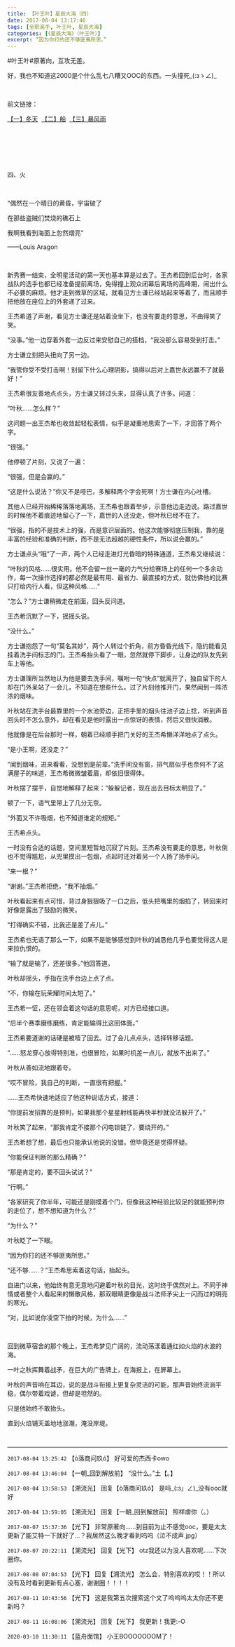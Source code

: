 ```yaml
---
title: 【叶王叶】星辰大海（四）
date: 2017-08-04 13:17:46
tags: [全职高手, 叶王叶, 星辰大海]
categories: [《星辰大海》（叶王叶）]
excerpt: “因为你打的还不够匪夷所思。”
---
```


<p dir="ltr"  >#叶王叶#原著向，互攻无差。</p> 
<p dir="ltr"  >好，我也不知道这2000是个什么乱七八糟又OOC的东西。一头撞死_(:зゝ∠)_</p> 
<p dir="ltr"  >&nbsp;</p> 
<p dir="ltr"  >前文链接：</p> 
<p dir="ltr"  ><a target="_blank" href="http://ziqidonglai136.lofter.com/post/1dd33dfb_10c694d1"  >【一】冬天</a>&nbsp;&nbsp;<a target="_blank" href="http://ziqidonglai136.lofter.com/post/1dd33dfb_10c87254"  >【二】船</a>&nbsp;&nbsp;<a target="_blank" href="http://ziqidonglai136.lofter.com/post/1dd33dfb_10d0d136"  >【三】暴风雨</a></p> 
<p dir="ltr"  >&nbsp;</p> 
<p dir="ltr"  >&nbsp;</p> 
<p dir="ltr"  >&nbsp;</p> 
<p dir="ltr"  >四、火</p> 
<p dir="ltr"  >&nbsp;</p> 
<p dir="ltr"  >“偶然在一个晴日的黄昏，宇宙破了</p> 
<p dir="ltr"  >在那些盗贼们焚烧的礁石上</p> 
<p dir="ltr"  >我啊我看到海面上忽然熠亮”</p> 
<p dir="ltr"  >——Louis Aragon</p> 
<p dir="ltr"  >&nbsp;</p> 
<p dir="ltr"  >新秀赛一结束，全明星活动的第一天也基本算是过去了。王杰希回到后台时，各家战队的选手也都已经准备提前离场，免得撞上观众闭幕后离场的高峰期，闹出什么不必要的麻烦。他才走到微草的区域，就看见方士谦已经站起来等着了，而且顺手把他放在座位上的外套递了过来。</p> 
<p dir="ltr"  >王杰希道了声谢，看见方士谦还是站着没坐下，也没有要走的意思，不由得笑了笑。</p> 
<p dir="ltr"  >“没事。”他一边穿着外套一边反过来安慰自己的搭档，“我没那么容易受到打击。”</p> 
<p dir="ltr"  >方士谦立刻把头扭向了另一边。</p> 
<p dir="ltr"  >“我管你受不受打击啊！别留下什么心理阴影，搞得以后对上嘉世永远赢不了就最好！”</p> 
<p dir="ltr"  >王杰希很友善地点点头，方士谦又转过头来，显得认真了许多。问道：</p> 
<p dir="ltr"  >“叶秋……怎么样？”</p> 
<p dir="ltr"  >这问题一出王杰希也收敛起轻松表情，似乎是凝重地思索了一下，才回答了两个字。</p> 
<p dir="ltr"  >“很强。”</p> 
<p dir="ltr"  >他停顿了片刻，又说了一遍：</p> 
<p dir="ltr"  >“很强，但是会赢的。”</p> 
<p dir="ltr"  >“这是什么说法？”你又不是哑巴，多解释两个字会死啊！方士谦在内心吐槽。</p> 
<p dir="ltr"  >其他人已经开始稀稀落落地离场，王杰希也跟着举步，示意他边走边说。路过嘉世的时候他不着痕迹地留心了一下，嘉世的人还没走，但叶秋已经不在了。</p> 
<p dir="ltr"  >“很强，指的不是技术上的强，而是意识层面的。他这次能够彻底压制我，靠的是丰富的经验和准确的判断，而不是无法超越的硬性条件，所以说会赢的。”</p> 
<p dir="ltr"  >方士谦点头“哦”了一声，两个人已经走进灯光昏暗的特殊通道，王杰希又继续说：</p> 
<p dir="ltr"  >“叶秋的风格……很实用。他不会留一丝一毫的力气分给赛场上的任何一个多余动作，每一次操作选择的都必然是最有用、最省力、最直接的方式，就仿佛他的比赛只打给内行人看，但这种风格……”</p> 
<p dir="ltr"  >“怎么？”方士谦稍微走在前面，回头反问道。</p> 
<p dir="ltr"  >王杰希沉默了一下，摇摇头说。</p> 
<p dir="ltr"  >“没什么。”</p> 
<p dir="ltr"  >方士谦抱怨了一句“莫名其妙”，两个人转过个折角，前方昏昏光线下，隐约能看见挂着洗手间标志的门。王杰希抬头看了一眼，忽然就停下脚步，让身边的队友先到车上等他。</p> 
<p dir="ltr"  >方士谦理所当然地认为他是要去洗手间，嘱咐一句“快点”就离开了，独自留下的人却在门外呆站了一会儿，不知道在想些什么。过了片刻他推开门，果然闻到一阵浓浓的烟味。</p> 
<p dir="ltr"  >叶秋站在洗手台最靠里的一个水池旁边，正把手里的烟头往池子边上捻，听到声音回头时不怎么意外，却在看见是他时露出一点惊讶的表情，然后又很快消散。</p> 
<p dir="ltr"  >他就像是在后台那时一样，朝着已经顺手把门关好的王杰希懒洋洋地点了点头。</p> 
<p dir="ltr"  >“是小王啊，还没走？”</p> 
<p dir="ltr"  >“闻到烟味，进来看看，没想到是前辈。”洗手间没有窗，排气扇似乎也奈何不了这满屋子的味道，王杰希微微皱着眉，却依旧很得体。</p> 
<p dir="ltr"  >叶秋摆了摆手，自觉地解释了起来：“躲躲记者，现在出去目标太明显了。”</p> 
<p dir="ltr"  >顿了一下，语气里带上了几分无奈。</p> 
<p dir="ltr"  >“外面又不许吸烟，也不知道谁定的规矩。”</p> 
<p dir="ltr"  >王杰希点头。</p> 
<p dir="ltr"  >一时没有合适的话题，空间里短暂地沉寂了片刻。王杰希没有要走的意思，叶秋倒也不觉得尴尬，从兜里摸出一包烟，点起时还对着另一个人扬了扬手问。</p> 
<p dir="ltr"  >“来一根？”</p> 
<p dir="ltr"  >“谢谢。”王杰希拒绝，“我不抽烟。”</p> 
<p dir="ltr"  >叶秋看起来有点可惜，背过身狠狠吸了一口之后，低头把嘴里的烟掐了，转回来时好像是露出了鼓励的微笑。</p> 
<p dir="ltr"  >“打得确实不错，比我还是差了点儿。”</p> 
<p dir="ltr"  >王杰希也无语了那么一下，如果不是能够感觉到叶秋的诚恳他几乎也要觉得这人是来拉仇恨的。</p> 
<p dir="ltr"  >“输了就是输了，还差很多。”他回答道。</p> 
<p dir="ltr"  >叶秋却摇头，手指在洗手台边上点了点。</p> 
<p dir="ltr"  >“不，你输在玩荣耀时间太短了。”</p> 
<p dir="ltr"  >王杰希一怔，还在领会着这句话的意思呢，对方已经接口道。</p> 
<p dir="ltr"  >“后半个赛季磨练磨练，肯定能输得比这回体面。”</p> 
<p dir="ltr"  >王杰希要道谢的话硬是被噎了回去。过了会儿点点头，选择转移话题。</p> 
<p dir="ltr"  >“……怒龙穿心放得特别准，也很冒险，如果时机差一点儿，就放不出来了。”</p> 
<p dir="ltr"  >叶秋从善如流地跟着夸。</p> 
<p dir="ltr"  >“哎不冒险，我自己的判断，一直很有把握。”</p> 
<p dir="ltr"  >……王杰希快速地适应了他这种说话方式，接道：</p> 
<p dir="ltr"  >“你提前发招靠的是预判，如果我那个星星射线能再快半秒就没法躲开了。”</p> 
<p dir="ltr"  >叶秋笑了起来，“那我肯定不接那个闪电锁链了，要绕开的。”</p> 
<p dir="ltr"  >王杰希想了想，最后也只能承认他说的没错。但毕竟还是觉得怀疑。</p> 
<p dir="ltr"  >“你能保证判断的那么精确？”</p> 
<p dir="ltr"  >“那是肯定的，要不回头试试？”</p> 
<p dir="ltr"  >“行啊。”</p> 
<p dir="ltr"  >“各家研究了你半年，可能还是刚摸着个门，但像我这种经验比较足的就能预判你的走位了，想不想知道为什么？”</p> 
<p dir="ltr"  >“为什么？”</p> 
<p dir="ltr"  >叶秋眨了一下眼。</p> 
<p dir="ltr"  >“因为你打的还不够匪夷所思。”</p> 
<p dir="ltr"  >“还不够……？”王杰希思索着这句话，抬起头。</p> 
<p dir="ltr"  >自进门以来，他始终有意无意地闪避着叶秋的目光，这时终于偶然对上。不同于神情或者整个人看起来的懒散风格，那双眼睛更像是战斗法师矛尖上一闪而过的明亮的寒光。</p> 
<p dir="ltr"  >“对，比如说你凌空下拍的时候，为什么……”</p> 
<p dir="ltr"  >&nbsp;</p> 
<p dir="ltr"  >回到微草宿舍的那个晚上，王杰希梦见广阔的，流动荡漾着通红如火焰的水波的海。</p> 
<p dir="ltr"  >一叶之秋挥舞着战矛，在巨大的广告牌上，在海报上，在屏幕上。</p> 
<p dir="ltr"  >叶秋的声音响在耳边，说的是战斗衔接上更复杂灵活的可能，那声音始终流淌平稳，偶尔带着戏谑，但却是坦然的。</p> 
<p dir="ltr"  >只是他始终不敢抬头。</p> 
<p dir="ltr"  >直到火焰铺天盖地地涨潮，淹没岸堤。</p> 
<p dir="ltr"  >&nbsp;</p>

<!-- more -->

---

`2017-08-04 13:25:42` 【ò落商问玖ó】 好可爱的杰西卡owo

`2017-08-04 13:46:04` 【一朝\_回到解放前】 “没什么。”土【。】

`2017-08-04 13:58:53` 【溯流光】 回复【ò落商问玖ó】 是吗\_(:з」∠)\_没有ooc就好

`2017-08-04 13:59:05` 【溯流光】 回复【一朝\_回到解放前】 照样虐你（。）

`2017-08-07 15:37:36` 【光下】 非常原著向……到目前为止不感觉ooc，要是太太更新了能艾特一下就好了…？我居然这么晚才看到呜呜（泣不成声.jpg）

`2017-08-07 20:22:11` 【溯流光】 回复【光下】 otz我还以为没人喜欢呢……下次圈你。

`2017-08-08 07:04:53` 【光下】 回复【溯流光】 怎么会，特别喜欢的哎！！所以没有及时看到更新有点心塞，谢谢圈！！！！

`2017-08-11 10:43:56` 【光下】 这是我第五次搜索这个文了呜呜呜太太你还不更新吗？

`2017-08-11 16:08:06` 【溯流光】 回复【光下】 我更新！我更:-O

`2020-03-10 11:30:11` 【蓝舟面馆】 小王BOOOOOOOM了！
